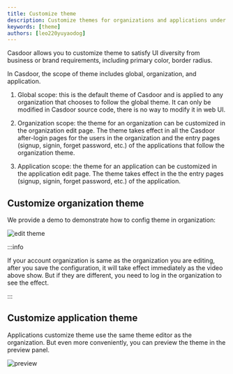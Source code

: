 ```yaml
---
title: Customize theme
description: Customize themes for organizations and applications under the organization
keywords: [theme]
authors: [leo220yuyaodog]
---
```


Casdoor allows you to customize theme to satisfy UI diversity from business or brand requirements,
including primary color, border radius.

In Casdoor, the scope of theme includes global, organization, and application.

1. Global scope: this is the default theme of Casdoor and is applied to any organization that chooses to follow the global theme. It can only be modified in Casdoor source code, there is no way to modify it in web UI.

2. Organization scope: the theme for an organization can be customized in the organization edit page. The theme takes effect in all the Casdoor after-login pages for the users in the organization and the entry pages (signup, signin, forget password, etc.) of the applications that follow the organization theme.

3. Application scope: the theme for an application can be customized in the application edit page. The theme takes effect in the the entry pages (signup, signin, forget password, etc.) of the application.

## Customize organization theme

We provide a demo to demonstrate how to config theme in organization:

![edit theme](/img/organization/edit_theme.gif)

:::info

If your account organization is same as the organization you are editing, after you save the configuration, it will take effect immediately as the video above show.
But if they are different, you need to log in the organization to see the effect.

:::

## Customize application theme

Applications customize theme use the same theme editor as the organization. But even more conveniently, you can preview the
theme in the preview panel.

![preview](/img/organization/application_preview.png)
